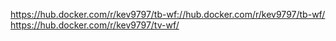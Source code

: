 https://hub.docker.com/r/kev9797/tb-wf://hub.docker.com/r/kev9797/tb-wf/
https://hub.docker.com/r/kev9797/tv-wf/
